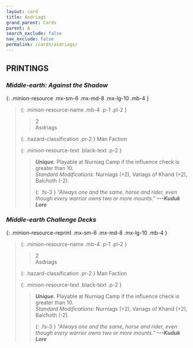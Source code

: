 ```yaml
---
layout: card
title: Asdriags
grand_parent: Cards
parent: A
search_exclude: false
nav_exclude: false
permalink: /cards/asdriags/
---
```


## PRINTINGS


### _Middle-earth: Against the Shadow_

{: .minion-resource .mx-sm-6 .mx-md-8 .mx-lg-10 .mb-4 }
> {: .minion-resource-name .mb-4 .p-1 .pl-2 }
> > <div class="hazard-mp">2</div>
> > <div class="card-name">Asdriags</div>
>
> {: .hazard-classification .pr-2 }
> Man Faction
>
> {: .minion-resource-text .black-text .p-2 }
> > _**Unique.**_ Playable at Nurniag Camp if the influence check is greater than 10. <br>_Standard Modifications:_ Nurniags (+2), Variags of Khand (+2), Balchoth (-2). 
> > 
> > {: .fs-3 } 
> > _“Always one and the same, horse and rider, even though every warrior owns two or more mounts."_ ***---&#65279;Kuduk Lore*** 
> 

### _Middle-earth Challenge Decks_

{: .minion-resource-reprint .mx-sm-6 .mx-md-8 .mx-lg-10 .mb-4 }
> {: .minion-resource-name .mb-4 .p-1 .pl-2 }
> > <div class="hazard-mp">2</div>
> > <div class="card-name">Asdriags</div>
>
> {: .hazard-classification .pr-2 }
> Man Faction
>
> {: .minion-resource-text .black-text .p-2 }
> > _**Unique.**_ Playable at Nurniag Camp if the influence check is greater than 10. <br>_Standard Modifications:_ Nurniags (+2), Variags of Khand (+2), Balchoth (-2). 
> > 
> > {: .fs-3 } 
> > _“Always one and the same, horse and rider, even though every warrior owns two or more mounts."_ ***---&#65279;Kuduk Lore*** 
> 
